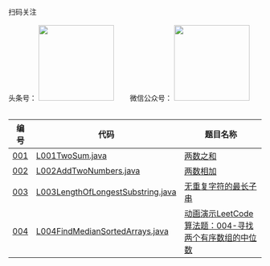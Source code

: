 扫码关注
<br>
<br>
头条号：
<img src="http://java-code.net/img/toutiao.jpeg" width = "150" height = "150"/>　　
微信公众号：
<img src="http://java-code.net/img/weixin.jpg" width = "150" height = "150"/>
<br>
<br>

|编号|代码|题目名称|  
|----|---|----|  
|[001](https://leetcode-cn.com/problems/two-sum/)|[L001TwoSum.java](https://github.com/ybjx/Leetcode/blob/master/solution/src/main/java/com/ybjx/leetcode/solution/L001TwoSum.java)|[两数之和](http://java-code.net/article/mobile/?id=11)|  
|[002](https://leetcode-cn.com/problems/add-two-numbers/)|[L002AddTwoNumbers.java](https://github.com/ybjx/Leetcode/blob/master/solution/src/main/java/com/ybjx/leetcode/solution/L002AddTwoNumbers.java)|[两数相加](http://java-code.net/article/mobile/?id=12)|  
|[003](https://leetcode-cn.com/problems/longest-substring-without-repeating-characters/)|[L003LengthOfLongestSubstring.java](https://github.com/ybjx/Leetcode/blob/master/solution/src/main/java/com/ybjx/leetcode/solution/L003LengthOfLongestSubstring.java)|[无重复字符的最长子串](http://java-code.net/article/mobile/?id=13)| 
|[004](https://leetcode-cn.com/problems/median-of-two-sorted-arrays/)|[L004FindMedianSortedArrays.java](https://github.com/ybjx/Leetcode/blob/master/solution/src/main/java/com/ybjx/leetcode/solution/L004FindMedianSortedArrays.java)|[动画演示LeetCode算法题：004-寻找两个有序数组的中位数](http://java-code.net/article/mobile/?id=14)| 